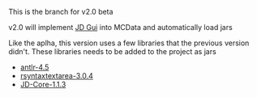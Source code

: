 This is the branch for v2.0 beta

v2.0 will implement [JD Gui](https://github.com/java-decompiler/jd-gui) into MCData and automatically load jars

Like the aplha, this version uses a few libraries that the previous version didn't. These libraries needs to be added to the project as jars

- [antlr-4.5](https://www.antlr.org/download/antlr-4.5-complete.jar)
- [rsyntaxtextarea-3.0.4](https://jar-download.com/artifacts/com.fifesoft/rsyntaxtextarea/3.0.4/source-code)
- [JD-Core-1.1.3](https://github.com/java-decompiler/jd-core/releases/download/v1.1.3/jd-core-1.1.3.jar)
